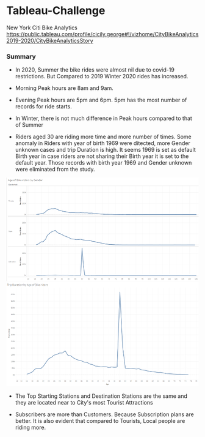 # Tableau-Challenge
New York Citi Bike Analytics
https://public.tableau.com/profile/cicily.george#!/vizhome/CityBikeAnalytics2019-2020/CityBikeAnalyticsStory

### Summary

* In 2020, Summer the bike rides were almost nil due to covid-19 restrictions. But Compared to 2019 Winter 2020 rides has increased. 

* Morning Peak hours are 8am and 9am.
* Evening Peak hours are 5pm and 6pm. 5pm has the most number of records for ride starts.
* In Winter, there is not much difference in Peak hours compared to that of Summer

* Riders aged 30 are riding more time and more number of times. Some anomaly in Riders with year of birth 1969 were ditected, more Gender unknown cases and trip Duration is high. It seems 1969 is set as default Birth year in case riders are not sharing their Birth year it is set to the default year. Those records with birth year 1969 and Gender unknown were eliminated from the study.

![1969 Birth Year Anomaly Ditected Gender](images/AnomalyDitected-Gender.png)
![1969 Birth Year Anomaly Ditected Trip Duration](images/AnomalyDitected-TripDuration.png)

* The Top Starting Stations and Destination Stations are the same and they are located near to City's most Tourist Attractions

* Subscribers are more than Customers. Because Subscription plans are better. It is also evident that compared to Tourists, Local people are riding more.
